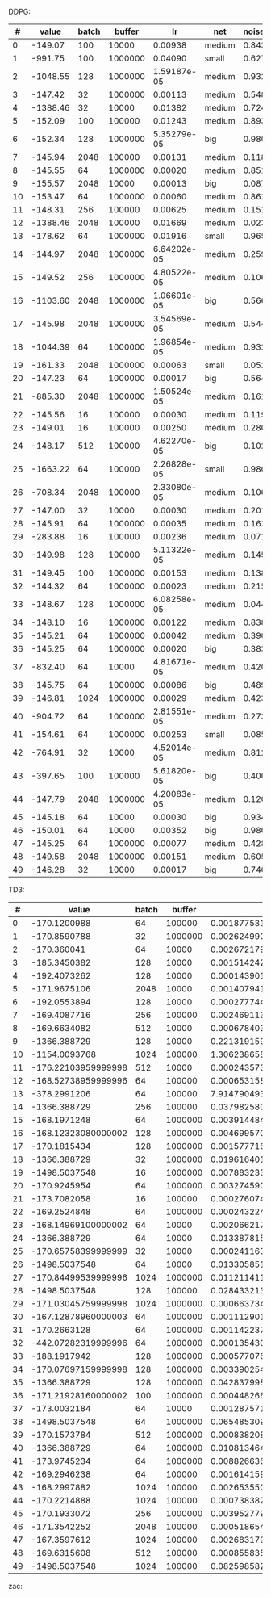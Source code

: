 DDPG:

| #  | value     | batch | buffer  | lr                | net   | noise_std | tau  | freq |
|----|-----------|-------|---------|-------------------|-------|-----------|------|------|
| 0  | -149.07   | 100   | 10000   | 0.00938           | medium| 0.84308   | 0.02 | 8    |
| 1  | -991.75   | 100   | 1000000 | 0.04090           | small | 0.62751   | 0.001| 16   |
| 2  | -1048.55  | 128   | 1000000 | 1.59187e-05       | medium| 0.93268   | 0.005| 1    |
| 3  | -147.42   | 32    | 1000000 | 0.00113           | medium| 0.54894   | 0.005| 1    |
| 4  | -1388.46  | 32    | 10000   | 0.01382           | medium| 0.72439   | 0.08 | 16   |
| 5  | -152.09   | 100   | 100000  | 0.01243           | medium| 0.89335   | 0.005| 4    |
| 6  | -152.34   | 128   | 1000000 | 5.35279e-05       | big   | 0.98053   | 0.01 | 32   |
| 7  | -145.94   | 2048  | 100000  | 0.00131           | medium| 0.11837   | 0.01 | 16   |
| 8  | -145.55   | 64    | 1000000 | 0.00020           | medium| 0.85120   | 0.005| 4    |
| 9  | -155.57   | 2048  | 10000   | 0.00013           | big   | 0.08706   | 0.001| 8    |
| 10 | -153.47   | 64    | 1000000 | 0.00060           | medium| 0.86259   | 0.001| 16   |
| 11 | -148.31   | 256   | 100000  | 0.00625           | medium| 0.15197   | 0.01 | 64   |
| 12 | -1388.46  | 2048  | 100000  | 0.01669           | medium| 0.02364   | 0.08 | 16   |
| 13 | -178.62   | 64    | 1000000 | 0.01916           | small | 0.96590   | 0.005| 4    |
| 14 | -144.97   | 2048  | 1000000 | 6.64202e-05       | medium| 0.25988   | 0.01 | 16   |
| 15 | -149.52   | 256   | 1000000 | 4.80522e-05       | medium| 0.10672   | 0.01 | 32   |
| 16 | -1103.60  | 2048  | 1000000 | 1.06601e-05       | big   | 0.56606   | 0.01 | 1    |
| 17 | -145.98   | 2048  | 1000000 | 3.54569e-05       | medium| 0.54488   | 0.005| 16   |
| 18 | -1044.39  | 64    | 1000000 | 1.96854e-05       | medium| 0.93222   | 0.02 | 4    |
| 19 | -161.33   | 2048  | 1000000 | 0.00063           | small | 0.05293   | 0.001| 16   |
| 20 | -147.23   | 64    | 1000000 | 0.00017           | big   | 0.56401   | 0.05 | 64   |
| 21 | -885.30   | 2048  | 1000000 | 1.50524e-05       | medium| 0.16146   | 0.01 | 512  |
| 22 | -145.56   | 16    | 100000  | 0.00030           | medium| 0.11932   | 0.01 | 16   |
| 23 | -149.01   | 16    | 100000  | 0.00250           | medium| 0.28022   | 0.01 | 128  |
| 24 | -148.17   | 512   | 100000  | 4.62270e-05       | big   | 0.10201   | 0.01 | 512  |
| 25 | -1663.22  | 64    | 100000  | 2.26828e-05       | small | 0.98099   | 0.005| 4    |
| 26 | -708.34   | 2048  | 100000  | 2.33080e-05       | medium| 0.10679   | 0.02 | 8    |
| 27 | -147.00   | 32    | 10000   | 0.00030           | medium| 0.20164   | 0.01 | 16   |
| 28 | -145.91   | 64    | 1000000 | 0.00035           | medium| 0.16233   | 0.02 | 16   |
| 29 | -283.88   | 16    | 100000  | 0.00236           | medium| 0.07124   | 0.001| 16   |
| 30 | -149.98   | 128   | 100000  | 5.11322e-05       | medium| 0.14509   | 0.01 | 16   |
| 31 | -149.45   | 100   | 1000000 | 0.00153           | medium| 0.13841   | 0.02 | 16   |
| 32 | -144.32   | 64    | 1000000 | 0.00023           | medium| 0.21531   | 0.02 | 256  |
| 33 | -148.67   | 128   | 1000000 | 6.08258e-05       | medium| 0.04498   | 0.02 | 256  |
| 34 | -148.10   | 16    | 1000000 | 0.00122           | medium| 0.83860   | 0.005| 4    |
| 35 | -145.21   | 64    | 1000000 | 0.00042           | medium| 0.39074   | 0.005| 256  |
| 36 | -145.25   | 64    | 1000000 | 0.00020           | big   | 0.38317   | 0.02 | 128  |
| 37 | -832.40   | 64    | 10000   | 4.81671e-05       | medium| 0.42022   | 0.005| 256  |
| 38 | -145.75   | 64    | 1000000 | 0.00086           | big   | 0.48914   | 0.02 | 128  |
| 39 | -146.81   | 1024  | 1000000 | 0.00029           | medium| 0.42362   | 0.005| 32   |
| 40 | -904.72   | 64    | 1000000 | 2.81551e-05       | medium| 0.27343   | 0.08 | 256  |
| 41 | -154.61   | 64    | 1000000 | 0.00253           | small | 0.08582   | 0.005| 256  |
| 42 | -764.91   | 32    | 10000   | 4.52014e-05       | medium| 0.81281   | 0.005| 128  |
| 43 | -397.65   | 100   | 100000  | 5.61820e-05       | big   | 0.40044   | 0.02 | 256  |
| 44 | -147.79   | 2048  | 1000000 | 4.20083e-05       | medium| 0.12080   | 0.01 | 16   |
| 45 | -145.18   | 64    | 10000   | 0.00030           | big   | 0.93422   | 0.005| 4    |
| 46 | -150.01   | 64    | 10000   | 0.00352           | big   | 0.98097   | 0.005| 4    |
| 47 | -145.25   | 64    | 1000000 | 0.00077           | medium| 0.42888   | 0.02 | 256  |
| 48 | -149.58   | 2048  | 1000000 | 0.00151           | medium| 0.60592   | 0.02 | 256  |
| 49 | -146.28   | 32    | 10000   | 0.00017           | big   | 0.74653   | 0.01 | 4    |

TD3:

| #  | value       | batch | buffer  | lr                 | arch  | noise_std | tau  | freq |
|----|-------------|-------|---------|--------------------|-------|-----------|------|------|
| 0  | -170.1200988| 64    | 100000  | 0.0018775318726263963| med   | 0.6559348983522968| 0.02 | 4    |
| 1  | -170.8590788| 32    | 1000000 | 0.0026249903524404113| med   | 0.8833577828404736| 0.02 | 128  |
| 2  | -170.360041 | 64    | 10000   | 0.002672179618714738 | big   | 0.3664305545668013| 0.08 | 128  |
| 3  | -185.3450382| 128   | 10000   | 0.0015142425858563234| med   | 0.23734062537868583| 0.08 | 1    |
| 4  | -192.4073262| 128   | 10000   | 0.00014390196417306261| med   | 0.054978245108653456| 0.08 | 128  |
| 5  | -171.9675106| 2048  | 10000   | 0.0014079411350161363| med   | 0.5204794195051874| 0.08 | 64   |
| 6  | -192.0553894| 128   | 10000   | 0.00027774426121725374| med   | 0.6503170217209453| 0.05 | 16   |
| 7  | -169.4087716| 256   | 100000  | 0.0024691133479127587| med   | 0.5804414787218183| 0.05 | 64   |
| 8  | -169.6634082| 512   | 10000   | 0.0006784032193071002| small | 0.8688356967025642| 0.005| 128  |
| 9  | -1366.388729| 128   | 10000   | 0.22131915973162364  | med   | 0.25435683432833955| 0.001| 8    |
| 10 | -1154.0093768| 1024 | 100000  | 1.3062386587521335e-05| med   | 0.9173636461721053| 0.05 | 64   |
| 11 | -176.22103959999998| 512 | 10000 | 0.00024357384009888086| small | 0.7599733921627285| 0.005| 64   |
| 12 | -168.52738959999996| 64 | 100000 | 0.0006531589679198859| med   | 0.12799166680279606| 0.05 | 64   |
| 13 | -378.2991206| 64    | 100000  | 7.914790493416504e-05| med   | 0.21978840605142275| 0.05 | 64   |
| 14 | -1366.388729| 256   | 100000  | 0.03798258084695309  | med   | 0.376864575042945 | 0.08 | 8    |
| 15 | -168.1971248| 64    | 1000000 | 0.003914484372581664 | med   | 0.20915598759974188| 0.05 | 512  |
| 16 | -168.12323080000002| 128 | 1000000 | 0.004699570853226147 | med   | 0.19630032675515818| 0.05 | 256  |
| 17 | -170.1815434| 128   | 1000000 | 0.0015777169210989116| big   | 0.43986762313750466| 0.05 | 256  |
| 18 | -1366.388729| 32    | 1000000 | 0.019616401311253782 | med   | 0.06823071150712115| 0.05 | 512  |
| 19 | -1498.5037548| 16    | 1000000 | 0.007883233764940947 | med   | 0.3348453592145615| 0.01 | 256  |
| 20 | -170.9245954| 64    | 1000000 | 0.0032745907471952657| med   | 0.636993894837569 | 0.08 | 512  |
| 21 | -173.7082058| 16    | 100000  | 0.0002760749238156303| med   | 0.03614475260537013| 0.05 | 32   |
| 22 | -169.2524848| 64    | 1000000 | 0.00024322482795084628| med   | 0.030529982961703866| 0.02 | 64   |
| 23 | -168.14969100000002| 64 | 10000 | 0.002066217411568374 | med   | 0.0016839009041847153| 0.05 | 256  |
| 24 | -1366.388729| 64    | 10000   | 0.013387815679046051 | big   | 0.21302304202544756| 0.05 | 256  |
| 25 | -170.65758399999999| 32 | 10000 | 0.00024116346940292196| med   | 0.10775789543077943| 0.05 | 256  |
| 26 | -1498.5037548| 64   | 10000   | 0.013305851373270321 | med   | 0.06441057677435265| 0.05 | 4    |
| 27 | -170.84499539999996| 1024 | 1000000 | 0.011211411761229733 | small | 0.07386142474271717| 0.05 | 256  |
| 28 | -1498.5037548| 128  | 100000  | 0.028433213939968255 | med   | 0.2464655610216075| 0.005| 256  |
| 29 | -171.03045759999998| 1024 | 1000000 | 0.0006637341533445977| med   | 0.3985640100135328| 0.05 | 512  |
| 30 | -167.12878960000003| 64 | 1000000 | 0.0011129017239161613| small | 0.05653466866216936| 0.08 | 256  |
| 31 | -170.2663128| 64    | 1000000 | 0.001142237687087271 | big   | 0.04352839148785549| 0.08 | 512  |
| 32 | -442.07282319999996| 64 | 1000000 | 0.0001354301251155205| small | 0.029792756495946277| 0.08 | 256  |
| 33 | -188.1917942| 128   | 1000000 | 0.0005770764210615699| med   | 0.1732858874971929| 0.005| 1    |
| 34 | -170.07697159999998| 128 | 1000000 | 0.0033902548918220018| med   | 0.0362958289377982| 0.05 | 16   |
| 35 | -1366.388729| 128   | 1000000 | 0.0428379983135386   | med   | 0.15789263170170098| 0.05 | 256  |
| 36 | -171.21928160000002| 100 | 1000000 | 0.0004482664171799006| med   | 0.3834177102180907| 0.05 | 8    |
| 37 | -173.0032184| 64    | 10000   | 0.0012875711087462355| med   | 0.05762190884953178| 0.005| 256  |
| 38 | -1498.5037548| 64   | 1000000 | 0.06548530974554169  | small | 0.16628621800614657| 0.08 | 32   |
| 39 | -170.1573784| 512   | 1000000 | 0.0008382087526785956| med   | 0.18130085527050005| 0.08 | 256  |
| 40 | -1366.388729| 64    | 1000000 | 0.010813464551790171 | med   | 0.1986896534532694| 0.005| 512  |
| 41 | -173.9745234| 64    | 1000000 | 0.008826636544939764 | med   | 0.27032037271270826| 0.05 | 256  |
| 42 | -169.2946238| 64    | 100000  | 0.0016141598868090383| med   | 0.1894430425267197| 0.05 | 512  |
| 43 | -168.2997882| 1024  | 100000  | 0.002653550748513721 | med   | 0.1487153710661818| 0.08 | 64   |
| 44 | -170.2214888| 1024  | 100000  | 0.0007383822667115721| small | 0.10741717167132944| 0.08 | 64   |
| 45 | -170.1933072| 256   | 1000000 | 0.0039527794596533414| small | 0.14447730876591547| 0.08 | 256  |
| 46 | -171.3542252| 2048  | 100000  | 0.0005186543562452739| med   | 0.02409954908319681| 0.08 | 64   |
| 47 | -167.3597612| 1024  | 100000  | 0.0026831791058365352| med   | 0.02885592369644055| 0.01 | 128  |
| 48 | -169.6315608| 512   | 100000  | 0.0008558352777677631| med   | 0.10856133643450451| 0.01 | 128  |
| 49 | -1498.5037548| 1024  | 100000  | 0.08259858245253404  | med   | 0.03662831506788966| 0.01 | 128  |

zac:
